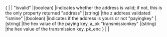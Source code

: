 {                                            |                             |
"isvalid"                                    |(boolean)                    |indicates whether the address is valid; if not, this is the only property returned
"address"                                    |(string)                     |the z address validated
"ismine"                                     |(boolean)                    |indicates if the address is yours or not
"payingkey"                                  |(string)                     |the hex value of the paying key, a_pk
"transmissionkey"                            |(string)                     |the hex value of the transmission key, pk_enc
}                                            |                             |
